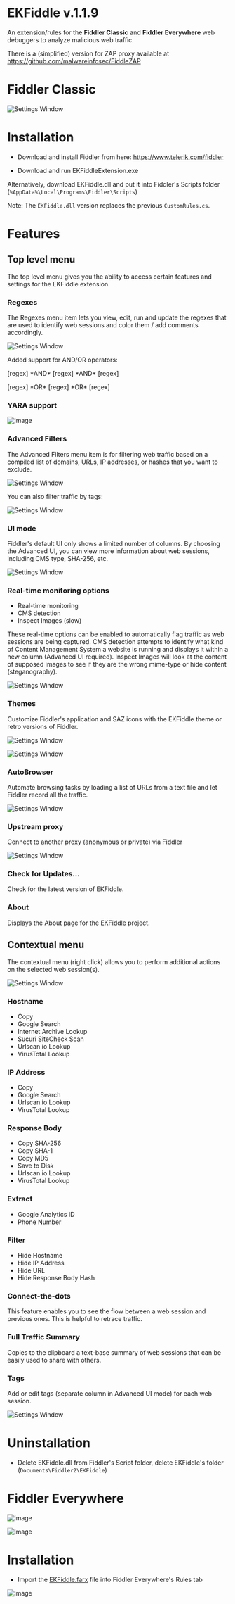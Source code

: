 # EKFiddle v.1.1.9

An extension/rules for the **Fiddler Classic** and **Fiddler Everywhere** web debuggers to analyze malicious web traffic.

There is a (simplified) version for ZAP proxy available at https://github.com/malwareinfosec/FiddleZAP

# Fiddler Classic

![Settings Window](https://github.com/malwareinfosec/EKFiddle/blob/master/Screenshots/EKFiddle.png)

# Installation

* Download and install Fiddler from here: https://www.telerik.com/fiddler

* Download and run EKFiddleExtension.exe

Alternatively, download EKFiddle.dll and put it into Fiddler's Scripts folder (`%AppData%\Local\Programs\Fiddler\Scripts`)

Note: The `EKFiddle.dll` version replaces the previous `CustomRules.cs`.

# Features

## Top level menu

The top level menu gives you the ability to access certain features and settings for the EKFiddle extension.

### Regexes

The Regexes menu item lets you view, edit, run and update the regexes that are used to identify web sessions and color them / add comments accordingly.

![Settings Window](https://github.com/malwareinfosec/EKFiddle/blob/master/Screenshots/regexes_menu.png)

Added support for AND/OR operators:

[regex] \*AND\* [regex] \*AND\* [regex]

[regex] \*OR\* [regex] \*OR\* [regex]

### YARA support

![image](https://github.com/malwareinfosec/EKFiddle/blob/master/Screenshots/yara.png)

### Advanced Filters

The Advanced Filters menu item is for filtering web traffic based on a compiled list of domains, URLs, IP addresses, or hashes that you want to exclude.

![Settings Window](https://github.com/malwareinfosec/EKFiddle/blob/master/Screenshots/menufilters.png)

You can also filter traffic by tags:

![Settings Window](https://github.com/malwareinfosec/EKFiddle/blob/master/Screenshots/tagsfilter.png)

### UI mode

Fiddler's default UI only shows a limited number of columns. By choosing the Advanced UI, you can view more information about web sessions, including CMS type, SHA-256, etc.

![Settings Window](https://github.com/malwareinfosec/EKFiddle/blob/master/Screenshots/UI_menu.png)

### Real-time monitoring options

* Real-time monitoring
* CMS detection
* Inspect Images (slow)

These real-time options can be enabled to automatically flag traffic as web sessions are being captured. CMS detection attempts to identify what kind of Content Management System a website is running and displays it within a new column (Advanced UI required).
Inspect Images will look at the content of supposed images to see if they are the wrong mime-type or hide content (steganography).

![Settings Window](https://github.com/malwareinfosec/EKFiddle/blob/master/Screenshots/monitoring_menu.png)

### Themes

Customize Fiddler's application and SAZ icons with the EKFiddle theme or retro versions of Fiddler.

![Settings Window](https://github.com/malwareinfosec/EKFiddle/blob/master/Screenshots/themes_menu.png)

![Settings Window](https://github.com/malwareinfosec/EKFiddle/blob/master/Screenshots/ico.png)

### AutoBrowser

Automate browsing tasks by loading a list of URLs from a text file and let Fiddler record all the traffic.

![Settings Window](https://github.com/malwareinfosec/EKFiddle/blob/master/Screenshots/autobrowser.png)

### Upstream proxy

Connect to another proxy (anonymous or private) via Fiddler

![Settings Window](https://github.com/malwareinfosec/EKFiddle/blob/master/Screenshots/upstreamproxy.png)

### Check for Updates...

Check for the latest version of EKFiddle.

### About

Displays the About page for the EKFiddle project.

## Contextual menu

The contextual menu (right click) allows you to perform additional actions on the selected web session(s).

![Settings Window](https://github.com/malwareinfosec/EKFiddle/blob/master/Screenshots/contextual_menu.png)

### Hostname

* Copy
* Google Search
* Internet Archive Lookup
* Sucuri SiteCheck Scan
* Urlscan.io Lookup
* VirusTotal Lookup

### IP Address

* Copy
* Google Search
* Urlscan.io Lookup
* VirusTotal Lookup

### Response Body

* Copy SHA-256
* Copy SHA-1
* Copy MD5
* Save to Disk
* Urlscan.io Lookup
* VirusTotal Lookup

### Extract

* Google Analytics ID
* Phone Number

### Filter

* Hide Hostname
* Hide IP Address
* Hide URL
* Hide Response Body Hash

### Connect-the-dots

This feature enables you to see the flow between a web session and previous ones. This is helpful to retrace traffic.

### Full Traffic Summary

Copies to the clipboard a text-base summary of web sessions that can be easily used to share with others.

### Tags

Add or edit tags (separate column in Advanced UI mode) for each web session.

![Settings Window](https://github.com/malwareinfosec/EKFiddle/blob/master/Screenshots/tags.png)

# Uninstallation

* Delete EKFiddle.dll from Fiddler's Script folder, delete EKFiddle's folder (`Documents\Fiddler2\EKFiddle`)

# Fiddler Everywhere

![image](https://user-images.githubusercontent.com/25351665/133856700-213c12fd-c67d-4977-a629-199e816dfe79.png)

![image](https://user-images.githubusercontent.com/25351665/134050748-3214b6f9-5e52-4c98-ac05-7b2938da659e.png)

# Installation

* Import the [EKFiddle.farx](https://github.com/malwareinfosec/EKFiddle/blob/master/FiddlerEverywhere/EKFiddle.farx) file into Fiddler Everywhere's Rules tab

![image](https://user-images.githubusercontent.com/25351665/133856959-4664197e-e05c-46cc-8acf-daf02195e763.png)
